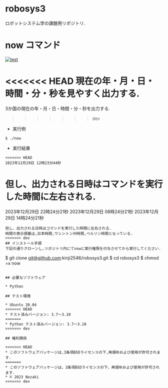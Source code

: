 # robosys3  
ロボットシステム学の課題用リポジトリ.  
# now コマンド  

[![test](https://github.com/kinji2546/robosys3/actions/workflows/test.yml/badge.svg)](https://github.com/kinji2546/robosys3/actions/workflows/test.yml)

<<<<<<< HEAD
現在の年・月・日・時間・分・秒を見やすく出力する.  
=======
3か国の現在の年・月・日・時間・分・秒を出力する.  
>>>>>>> dev

* 実行例  
```
$ ./now
```

* 実行結果  
```
<<<<<<< HEAD
2023年12月29日 12時23分44秒
```
但し、出力される日時はコマンドを実行した時間に左右される.  
=======
2023年12月29日 22時24分21秒
2023年12月29日 08時24分21秒
2023年12月29日 14時24分21秒
```
但し、出力される日時はコマンドを実行した時間に左右される.  
時間の表示順番は,日本時間,ワシントン州時間,ベルリン時間となっている.  
>>>>>>> dev
## インストール手順  
下記の通りクローンし,リポジトリ内にてnowに実行権限を付与させてから実行してください.  
```
$ git clone git@github.com:kinji2546/robosys3.git
$ cd robosys3
$ chmod +x now
```

## 必要なソフトウェア  

* Python  

## テスト環境  

* Ubuntu 20.04  
<<<<<<< HEAD
* テスト済みバージョン: 3.7～3.10  
=======
* Python テスト済みバージョン: 3.7～3.10  
>>>>>>> dev

## 権利関係  

<<<<<<< HEAD
* このソフトウェアパッケージは,3条項BSDライセンスの下,再頒布および使用が許可されます.  
=======
* このソフトウェアパッケージは，3条項BSDライセンスの下，再頒布および使用が許可されます.  
* © 2023 Nozaki  
>>>>>>> dev
